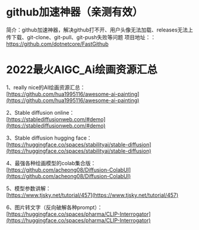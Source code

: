 # github加速神器（亲测有效）
简介：github加速神器，解决github打不开、用户头像无法加载、releases无法上传下载、git-clone、git-pull、git-push失败等问题
项目地址：：https://github.com/dotnetcore/FastGithub

# 2022最火AIGC_Ai绘画资源汇总
1、really nice的AI绘画资源汇总：<br />[https://github.com/hua1995116/awesome-ai-painting](https://github.com/hua1995116/awesome-ai-painting)

2、Stable diffusion online：<br />[https://stablediffusionweb.com/#demo](https://stablediffusionweb.com/#demo)

3、Stable diffusion hugging face：[https://huggingface.co/spaces/stabilityai/stable-diffusion](https://huggingface.co/spaces/stabilityai/stable-diffusion)

4、最强各种绘画模型的colab集合版：[https://github.com/acheong08/Diffusion-ColabUI](https://github.com/acheong08/Diffusion-ColabUI)

5、模型参数讲解：<br />[https://www.tjsky.net/tutorial/457](https://www.tjsky.net/tutorial/457)

6、图片转文字（反向破解各种prompt）：[https://huggingface.co/spaces/pharma/CLIP-Interrogator](https://huggingface.co/spaces/pharma/CLIP-Interrogator)

